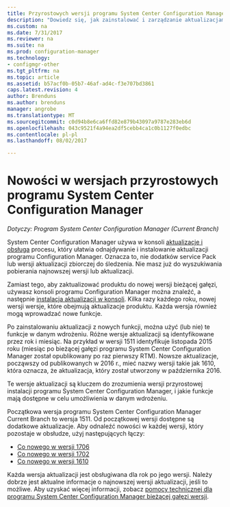 ```yaml
---
title: Przyrostowych wersji programu System Center Configuration Manager | Dokumentacja firmy Microsoft
description: "Dowiedz się, jak zainstalować i zarządzanie aktualizacjami w programie System Center Configuration Manager."
ms.custom: na
ms.date: 7/31/2017
ms.reviewer: na
ms.suite: na
ms.prod: configuration-manager
ms.technology:
- configmgr-other
ms.tgt_pltfrm: na
ms.topic: article
ms.assetid: b57acf0b-05b7-46af-ad4c-f3e707bd3861
caps.latest.revision: 4
author: Brenduns
ms.author: brenduns
manager: angrobe
ms.translationtype: MT
ms.sourcegitcommit: c0d94b8e6ca6ffd82e879b43097a9787e283eb6d
ms.openlocfilehash: 043c9521f4a94ea2df5cebb4ca1c0b1127f0edbc
ms.contentlocale: pl-pl
ms.lasthandoff: 08/02/2017

---
```

# <a name="whats-new-in-system-center-configuration-manager-incremental-versions"></a>Nowości w wersjach przyrostowych programu System Center Configuration Manager

*Dotyczy: Program System Center Configuration Manager (Current Branch)*




 System Center Configuration Manager używa w konsoli [aktualizacje i obsługa](/sccm/core/servers/manage/updates) procesu, który ułatwia odnajdywanie i instalowanie aktualizacji programu Configuration Manager. Oznacza to, nie dodatków service Pack lub wersji aktualizacji zbiorczej do śledzenia. Nie masz już do wyszukiwania pobierania najnowszej wersji lub aktualizacji.

 Zamiast tego, aby zaktualizować produktu do nowej wersji bieżącej gałęzi, używasz konsoli programu Configuration Manager można znaleźć, a następnie [instalacja aktualizacji w konsoli](../../../core/servers/manage/install-in-console-updates.md). Kilka razy każdego roku, nowej wersji wersje, które obejmują aktualizacje produktu. Każda wersja również mogą wprowadzać nowe funkcje.  

 Po zainstalowaniu aktualizacji z nowych funkcji, można użyć (lub nie) te funkcje w danym wdrożeniu. Różne wersje aktualizacji są identyfikowane przez rok i miesiąc. Na przykład w wersji 1511 identyfikuje listopada 2015 roku (miesiąc po bieżącej gałęzi programu System Center Configuration Manager został opublikowany po raz pierwszy RTM). Nowsze aktualizacje, począwszy od publikowanych w 2016 r., mieć nazwy wersji takie jak 1610, która oznacza, że aktualizacja, który został utworzony w października 2016.

 Te wersje aktualizacji są kluczem do zrozumienia wersji przyrostowej instalacji programu System Center Configuration Manager, i jakie funkcje mają dostępne w celu umożliwienia w danym wdrożeniu.

 Początkowa wersja programu System Center Configuration Manager Current Branch to wersja 1511. Od początkowej wersji dostępne są dodatkowe aktualizacje. Aby odnaleźć nowości w każdej wersji, który pozostaje w obsłudze, użyj następujących łączy:
  - [Co nowego w wersji 1706](../../../core/plan-design/changes/whats-new-in-version-1706.md)  
  - [Co nowego w wersji 1702](../../../core/plan-design/changes/whats-new-in-version-1702.md)
  - [Co nowego w wersji 1610](../../../core/plan-design/changes/whats-new-in-version-1610.md)


 Każda wersja aktualizacji jest obsługiwana dla rok po jego wersji. Należy dobrze jest aktualne informacje o najnowszej wersji aktualizacji, jeśli to możliwe. Aby uzyskać więcej informacji, zobacz [pomocy technicznej dla programu System Center Configuration Manager bieżącej gałęzi wersji](../../../core/servers/manage/current-branch-versions-supported.md).  

